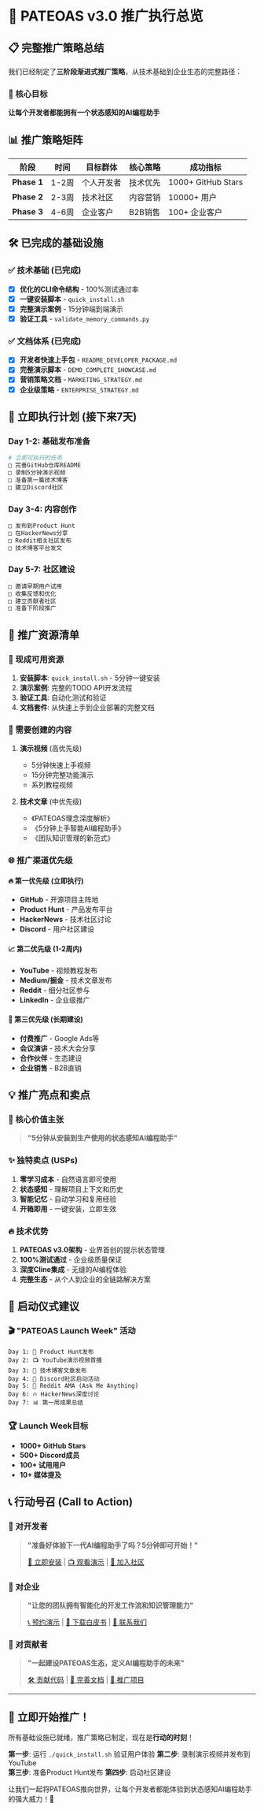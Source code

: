# 🚀 PATEOAS v3.0 推广执行总览

## 📋 完整推广策略总结

我们已经制定了**三阶段渐进式推广策略**，从技术基础到企业生态的完整路径：

### 🎯 核心目标
**让每个开发者都能拥有一个状态感知的AI编程助手**

## 📊 推广策略矩阵

| 阶段 | 时间 | 目标群体 | 核心策略 | 成功指标 |
|------|------|----------|----------|----------|
| **Phase 1** | 1-2周 | 个人开发者 | 技术优先 | 1000+ GitHub Stars |
| **Phase 2** | 2-3周 | 技术社区 | 内容营销 | 10000+ 用户 |  
| **Phase 3** | 4-6周 | 企业客户 | B2B销售 | 100+ 企业客户 |

## 🛠️ 已完成的基础设施

### ✅ 技术基础 (已完成)
- [x] **优化的CLI命令结构** - 100%测试通过率
- [x] **一键安装脚本** - `quick_install.sh`
- [x] **完整演示案例** - 15分钟端到端演示
- [x] **验证工具** - `validate_memory_commands.py`

### ✅ 文档体系 (已完成)
- [x] **开发者快速上手包** - `README_DEVELOPER_PACKAGE.md`
- [x] **完整演示脚本** - `DEMO_COMPLETE_SHOWCASE.md`
- [x] **营销策略文档** - `MARKETING_STRATEGY.md`
- [x] **企业级策略** - `ENTERPRISE_STRATEGY.md`

## 📅 立即执行计划 (接下来7天)

### Day 1-2: 基础发布准备
```bash
# 立即可执行的任务
□ 完善GitHub仓库README
□ 录制5分钟演示视频
□ 准备第一篇技术博客
□ 建立Discord社区
```

### Day 3-4: 内容创作
```bash
□ 发布到Product Hunt  
□ 在HackerNews分享
□ Reddit相关社区发布
□ 技术博客平台发文
```

### Day 5-7: 社区建设
```bash
□ 邀请早期用户试用
□ 收集反馈和优化
□ 建立贡献者社区
□ 准备下阶段推广
```

## 🎯 推广资源清单

### 📝 现成可用资源
1. **安装脚本**: `quick_install.sh` - 5分钟一键安装
2. **演示案例**: 完整的TODO API开发流程
3. **验证工具**: 自动化测试和验证
4. **文档套件**: 从快速上手到企业部署的完整文档

### 🎥 需要创建的内容
1. **演示视频** (高优先级)
   - 5分钟快速上手视频
   - 15分钟完整功能演示
   - 系列教程视频

2. **技术文章** (中优先级)
   - 《PATEOAS理念深度解析》
   - 《5分钟上手智能AI编程助手》
   - 《团队知识管理的新范式》

### 🌐 推广渠道优先级

#### 🔥 第一优先级 (立即执行)
- **GitHub** - 开源项目主阵地
- **Product Hunt** - 产品发布平台
- **HackerNews** - 技术社区讨论
- **Discord** - 用户社区建设

#### 📈 第二优先级 (1-2周内)
- **YouTube** - 视频教程发布
- **Medium/掘金** - 技术文章发布
- **Reddit** - 细分社区参与
- **LinkedIn** - 企业级推广

#### 🚀 第三优先级 (长期建设)
- **付费推广** - Google Ads等
- **会议演讲** - 技术大会分享
- **合作伙伴** - 生态建设
- **企业销售** - B2B直销

## 💡 推广亮点和卖点

### 🎯 核心价值主张
> **"5分钟从安装到生产使用的状态感知AI编程助手"**

### ✨ 独特卖点 (USPs)
1. **零学习成本** - 自然语言即可使用
2. **状态感知** - 理解项目上下文和历史
3. **智能记忆** - 自动学习和复用经验
4. **开箱即用** - 一键安装，立即生效

### 🔥 技术优势
1. **PATEOAS v3.0架构** - 业界首创的提示状态管理
2. **100%测试通过** - 企业级质量保证
3. **深度Cline集成** - 无缝的AI编程体验
4. **完整生态** - 从个人到企业的全链路解决方案

## 🎊 启动仪式建议

### 🎬 "PATEOAS Launch Week" 活动
```
Day 1: 🚀 Product Hunt发布
Day 2: 📺 YouTube演示视频首播  
Day 3: 📝 技术博客文章发布
Day 4: 🎪 Discord社区启动活动
Day 5: 💬 Reddit AMA (Ask Me Anything)
Day 6: 🔥 HackerNews深度讨论
Day 7: 📊 第一周成果总结
```

### 🏆 Launch Week目标
- **1000+ GitHub Stars**
- **500+ Discord成员**  
- **100+ 试用用户**
- **10+ 媒体提及**

## 📞 行动号召 (Call to Action)

### 🎯 对开发者
> **"准备好体验下一代AI编程助手了吗？5分钟即可开始！"**
> 
> [🚀 立即安装](./quick_install.sh) | [📺 观看演示](./demo) | [💬 加入社区](./discord)

### 🎯 对企业
> **"让您的团队拥有智能化的开发工作流和知识管理能力"**
> 
> [📞 预约演示](./enterprise-demo) | [📄 下载白皮书](./whitepaper) | [🤝 联系我们](./contact)

### 🎯 对贡献者
> **"一起建设PATEOAS生态，定义AI编程助手的未来"**
> 
> [🛠️ 贡献代码](./contributing) | [📖 完善文档](./docs) | [🌟 推广项目](./marketing)

---

## 🚀 **立即开始推广！**

所有基础设施已就绪，推广策略已制定，现在是**行动的时刻**！

**第一步**: 运行 `./quick_install.sh` 验证用户体验
**第二步**: 录制演示视频并发布到YouTube  
**第三步**: 准备Product Hunt发布
**第四步**: 启动社区建设

让我们一起将PATEOAS推向世界，让每个开发者都能体验到状态感知AI编程助手的强大威力！🎉